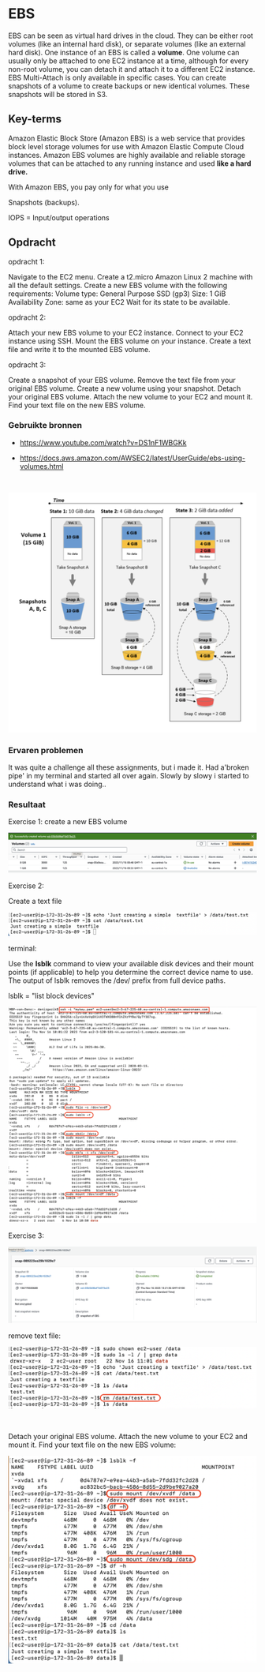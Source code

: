 # EBS

EBS can be seen as virtual hard drives in the cloud. They can be either root volumes (like an internal hard disk), or separate volumes (like an external hard disk). One instance of an EBS is called a <b>volume</b>. One volume can usually only be attached to one EC2 instance at a time, although for every non-root volume, you can detach it and attach it to a different EC2 instance. EBS Multi-Attach is only available in specific cases. You can create snapshots of a volume to create backups or new identical volumes. These snapshots will be stored in S3.


## Key-terms

Amazon Elastic Block Store (Amazon EBS) is a web service that provides block level storage volumes for use with Amazon Elastic Compute Cloud instances. Amazon EBS volumes are highly available and reliable storage volumes that can be attached to any running instance and used <b>like a hard drive.</b>


With Amazon EBS, you pay only for what you use

Snapshots (backups).

IOPS = Input/output operations 


## Opdracht

opdracht 1:

Navigate to the EC2 menu.
Create a t2.micro Amazon Linux 2 machine with all the default settings.
Create a new EBS volume with the following requirements:
Volume type: General Purpose SSD (gp3)
Size: 1 GiB
Availability Zone: same as your EC2
Wait for its state to be available.

opdracht 2:

Attach your new EBS volume to your EC2 instance.
Connect to your EC2 instance using SSH.
Mount the EBS volume on your instance.
Create a text file and write it to the mounted EBS volume.

opdracht 3:

Create a snapshot of your EBS volume.
Remove the text file from your original EBS volume.
Create a new volume using your snapshot.
Detach your original EBS volume.
Attach the new volume to your EC2 and mount it.
Find your text file on the new EBS volume.


### Gebruikte bronnen

- https://www.youtube.com/watch?v=DS1nF1WBGKk

- https://docs.aws.amazon.com/AWSEC2/latest/UserGuide/ebs-using-volumes.html

<br>

![Alt text](<images/Snapshots diagram.png>)

### Ervaren problemen
It was quite a challenge all these assignments, but i made it. 
Had a'broken pipe' in my terminal and started all over again.
Slowly by slowy i started to understand what i was doing..

### Resultaat

Exercise 1:
create a new EBS volume 

![Alt text](<images/EBS Exercise 1 .png>)

Exercise 2:



Create a text file

![Alt text](<images/textfile exercise 2.png>)

terminal:


Use the <b>lsblk</b> command to view your available disk devices and their mount points (if applicable) to help you determine the correct device name to use. The output of lsblk removes the /dev/ prefix from full device paths.

lsblk = "list block devices"
<br>



![Alt text](<images/Exercise 2.png>)

Exercise 3:

![Alt text](<images/create a snapshot.png>)

remove text file:

![Alt text](<images/remove textfile.png>)

<br>

Detach your original EBS volume.
Attach the new volume to your EC2 and mount it.
Find your text file on the new EBS volume:


![Alt text](<images/Text File in New Volume .png>)